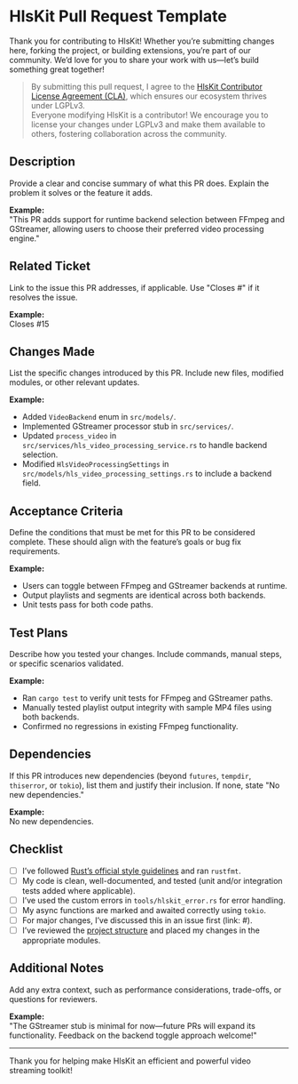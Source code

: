 # HlsKit Pull Request Template

Thank you for contributing to HlsKit! Whether you’re submitting changes here, forking the project, or building extensions, you’re part of our community. We’d love for you to share your work with us—let’s build something great together!

> By submitting this pull request, I agree to the [HlsKit Contributor License Agreement (CLA)](../CLA.md), which ensures our ecosystem thrives under LGPLv3.  
> Everyone modifying HlsKit is a contributor! We encourage you to license your changes under LGPLv3 and make them available to others, fostering collaboration across the community.

## Description

Provide a clear and concise summary of what this PR does. Explain the problem it solves or the feature it adds.

**Example:**  
"This PR adds support for runtime backend selection between FFmpeg and GStreamer, allowing users to choose their preferred video processing engine."

## Related Ticket

Link to the issue this PR addresses, if applicable. Use "Closes #<issue-number>" if it resolves the issue.

**Example:**  
Closes #15

## Changes Made

List the specific changes introduced by this PR. Include new files, modified modules, or other relevant updates.

**Example:**  

- Added `VideoBackend` enum in `src/models/`.  
- Implemented GStreamer processor stub in `src/services/`.  
- Updated `process_video` in `src/services/hls_video_processing_service.rs` to handle backend selection.  
- Modified `HlsVideoProcessingSettings` in `src/models/hls_video_processing_settings.rs` to include a backend field.

## Acceptance Criteria

Define the conditions that must be met for this PR to be considered complete. These should align with the feature’s goals or bug fix requirements.

**Example:**  

- Users can toggle between FFmpeg and GStreamer backends at runtime.  
- Output playlists and segments are identical across both backends.  
- Unit tests pass for both code paths.

## Test Plans

Describe how you tested your changes. Include commands, manual steps, or specific scenarios validated.

**Example:**  

- Ran `cargo test` to verify unit tests for FFmpeg and GStreamer paths.  
- Manually tested playlist output integrity with sample MP4 files using both backends.  
- Confirmed no regressions in existing FFmpeg functionality.

## Dependencies

If this PR introduces new dependencies (beyond `futures`, `tempdir`, `thiserror`, or `tokio`), list them and justify their inclusion. If none, state "No new dependencies."

**Example:**  
No new dependencies.

## Checklist

- [ ] I’ve followed [Rust’s official style guidelines](https://doc.rust-lang.org/1.0.0/style/) and ran `rustfmt`.
- [ ] My code is clean, well-documented, and tested (unit and/or integration tests added where applicable).
- [ ] I’ve used the custom errors in `tools/hlskit_error.rs` for error handling.
- [ ] My async functions are marked and awaited correctly using `tokio`.
- [ ] For major changes, I’ve discussed this in an issue first (link: #<issue-number>).
- [ ] I’ve reviewed the [project structure](#project-structure) and placed my changes in the appropriate modules.

## Additional Notes

Add any extra context, such as performance considerations, trade-offs, or questions for reviewers.

**Example:**  
"The GStreamer stub is minimal for now—future PRs will expand its functionality. Feedback on the backend toggle approach welcome!"

---

Thank you for helping make HlsKit an efficient and powerful video streaming toolkit!
